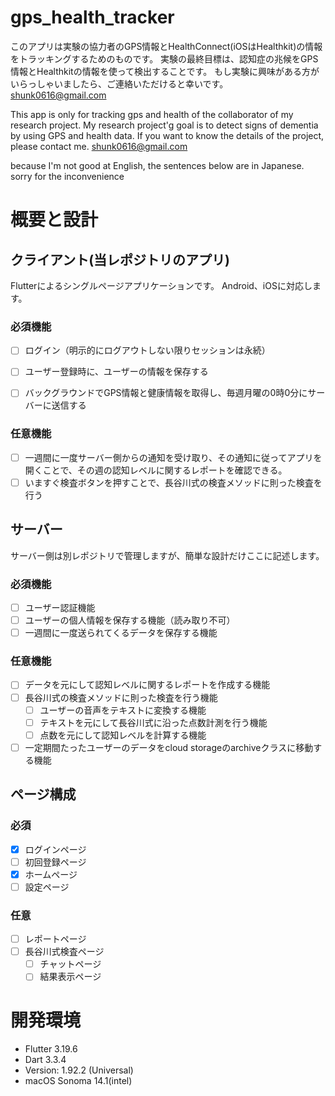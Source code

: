 # gps_health_tracker
このアプリは実験の協力者のGPS情報とHealthConnect(iOSはHealthkit)の情報をトラッキングするためのものです。
実験の最終目標は、認知症の兆候をGPS情報とHealthkitの情報を使って検出することです。
もし実験に興味がある方がいらっしゃいましたら、ご連絡いただけると幸いです。
shunk0616@gmail.com

This app is only for tracking gps and health of the collaborator of my research project.
My research project'g goal is to detect signs of dementia by using GPS and health data.
If you want to know the details of the project, please contact me.
shunk0616@gmail.com

because I'm not good at English, the sentences below are in Japanese. sorry for the inconvenience

# 概要と設計
## クライアント(当レポジトリのアプリ)
Flutterによるシングルページアプリケーションです。
Android、iOSに対応します。

### 必須機能
- [ ] ログイン（明示的にログアウトしない限りセッションは永続）
- [ ] ユーザー登録時に、ユーザーの情報を保存する
- [ ] バックグラウンドでGPS情報と健康情報を取得し、毎週月曜の0時0分にサーバーに送信する


### 任意機能
- [ ] 一週間に一度サーバー側からの通知を受け取り、その通知に従ってアプリを開くことで、その週の認知レベルに関するレポートを確認できる。
- [ ] いますぐ検査ボタンを押すことで、長谷川式の検査メソッドに則った検査を行う

## サーバー
サーバー側は別レポジトリで管理しますが、簡単な設計だけここに記述します。


### 必須機能
- [ ] ユーザー認証機能
- [ ] ユーザーの個人情報を保存する機能（読み取り不可）
- [ ] 一週間に一度送られてくるデータを保存する機能

### 任意機能
- [ ] データを元にして認知レベルに関するレポートを作成する機能
- [ ] 長谷川式の検査メソッドに則った検査を行う機能
  - [ ] ユーザーの音声をテキストに変換する機能
  - [ ] テキストを元にして長谷川式に沿った点数計測を行う機能
  - [ ] 点数を元にして認知レベルを計算する機能
- [ ] 一定期間たったユーザーのデータをcloud storageのarchiveクラスに移動する機能

## ページ構成
### 必須
- [x] ログインページ
- [ ] 初回登録ページ
- [x] ホームページ
- [ ] 設定ページ

### 任意
- [ ] レポートページ
- [ ] 長谷川式検査ページ
  - [ ] チャットページ
  - [ ] 結果表示ページ

# 開発環境
- Flutter 3.19.6
- Dart 3.3.4
- Version: 1.92.2 (Universal)
- macOS Sonoma 14.1(intel)